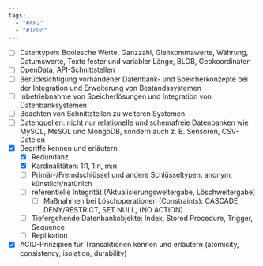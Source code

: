 ```yaml
---
tags:
  - "#AP2"
  - "#ToDo"
---
```

- [ ] Datentypen: Boolesche Werte, Ganzzahl, Gleitkommawerte, Währung, Datumswerte, Texte fester und variabler Länge, BLOB, Geokoordinaten
- [ ] OpenData, API-Schnittstellen
- [ ] Berücksichtigung vorhandener Datenbank- und Speicherkonzepte bei der Integration und Erweiterung von Bestandssystemen
- [ ] Inbetriebnahme von Speicherlösungen und Integration von Datenbanksystemen
- [ ] Beachten von Schnittstellen zu weiteren Systemen
- [ ] Datenquellen: nicht nur relationelle und schemafreie Datenbanken wie MySQL, MsSQL und MongoDB, sondern auch z. B. Sensoren, CSV-Dateien
- [x] Begriffe kennen und erläutern
    - [x] Redundanz
    - [x] Kardinalitäten: 1:1, 1:n, m:n
    - [ ] Primär-/Fremdschlüssel und andere Schlüsseltypen: anonym, künstlich/natürlich
    - [ ] referentielle Integrität (Aktualisierungsweitergabe, Löschweitergabe)
        - [ ] Maßnahmen bei Löschoperationen (Constraints): CASCADE, DENY/RESTRICT, SET NULL, (NO ACTION)
    - [ ] Tiefergehende Datenbankobjekte: Index, Stored Procedure, Trigger, Sequence
    - [ ] Replikation
- [x] ACID-Prinzipien für Transaktionen kennen und erläutern (atomicity, consistency, isolation, durability)